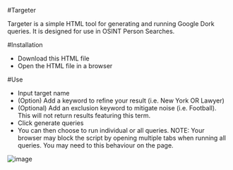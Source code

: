 #Targeter

Targeter is a simple HTML tool for generating and running Google Dork queries. It is designed for use in OSINT Person Searches.

#Installation 
- Download this HTML file
- Open the HTML file in a browser
  
#Use
- Input target name
- (Option) Add a keyword to refine your result (i.e. New York OR Lawyer)
- (Optional) Add an exclusion keyword to mitigate noise (i.e. Football). This will not return results featuring this term.
- Click generate queries
- You can then choose to run individual or all queries.
NOTE: Your browser may block the script by opening multiple tabs when running all queries. You may need to this behaviour on the page.

![image](https://github.com/sockysec/Targeter/assets/121141737/8f6124de-33d8-4ef4-a50c-a799012e7122)
